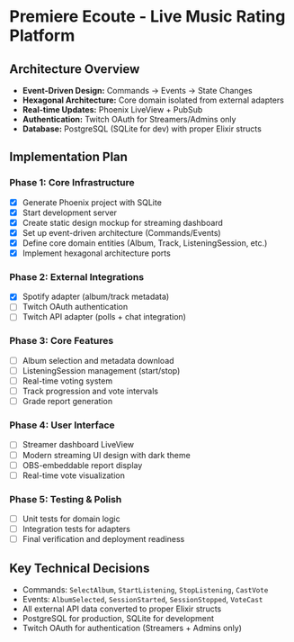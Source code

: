 # Premiere Ecoute - Live Music Rating Platform

## Architecture Overview
- **Event-Driven Design:** Commands → Events → State Changes
- **Hexagonal Architecture:** Core domain isolated from external adapters
- **Real-time Updates:** Phoenix LiveView + PubSub
- **Authentication:** Twitch OAuth for Streamers/Admins only
- **Database:** PostgreSQL (SQLite for dev) with proper Elixir structs

## Implementation Plan

### Phase 1: Core Infrastructure
- [x] Generate Phoenix project with SQLite
- [x] Start development server
- [x] Create static design mockup for streaming dashboard
- [x] Set up event-driven architecture (Commands/Events)
- [x] Define core domain entities (Album, Track, ListeningSession, etc.)
- [x] Implement hexagonal architecture ports

### Phase 2: External Integrations  
- [x] Spotify adapter (album/track metadata)
- [ ] Twitch OAuth authentication 
- [ ] Twitch API adapter (polls + chat integration)

### Phase 3: Core Features
- [ ] Album selection and metadata download
- [ ] ListeningSession management (start/stop)
- [ ] Real-time voting system
- [ ] Track progression and vote intervals
- [ ] Grade report generation

### Phase 4: User Interface
- [ ] Streamer dashboard LiveView
- [ ] Modern streaming UI design with dark theme
- [ ] OBS-embeddable report display
- [ ] Real-time vote visualization

### Phase 5: Testing & Polish
- [ ] Unit tests for domain logic
- [ ] Integration tests for adapters
- [ ] Final verification and deployment readiness

## Key Technical Decisions
- Commands: `SelectAlbum`, `StartListening`, `StopListening`, `CastVote`
- Events: `AlbumSelected`, `SessionStarted`, `SessionStopped`, `VoteCast`
- All external API data converted to proper Elixir structs
- PostgreSQL for production, SQLite for development
- Twitch OAuth for authentication (Streamers + Admins only)
